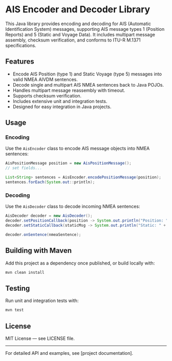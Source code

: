# AIS Encoder and Decoder Library

This Java library provides encoding and decoding for AIS (Automatic Identification System) messages, supporting AIS message types 1 (Position Reports) and 5 (Static and Voyage Data). It includes multipart message assembly, checksum verification, and conforms to ITU-R M.1371 specifications.

## Features

- Encode AIS Position (type 1) and Static Voyage (type 5) messages into valid NMEA AIVDM sentences.
- Decode single and multipart AIS NMEA sentences back to Java POJOs.
- Handles multipart message reassembly with timeout.
- Supports checksum verification.
- Includes extensive unit and integration tests.
- Designed for easy integration in Java projects.

## Usage

### Encoding

Use the `AisEncoder` class to encode AIS message objects into NMEA sentences:

```java
AisPositionMessage position = new AisPositionMessage();
// set fields...

List<String> sentences = AisEncoder.encodePositionMessage(position);
sentences.forEach(System.out::println);
```

### Decoding

Use the `AisDecoder` class to decode incoming NMEA sentences:

```java
AisDecoder decoder = new AisDecoder();
decoder.setPositionCallback(position -> System.out.println("Position: " + position));
decoder.setStaticCallback(staticMsg -> System.out.println("Static: " + staticMsg));

decoder.onSentence(nmeaSentence);
```

## Building with Maven

Add this project as a dependency once published, or build locally with:

```bash
mvn clean install
```

## Testing

Run unit and integration tests with:

```bash
mvn test
```

## License

MIT License — see LICENSE file.

---

For detailed API and examples, see [project documentation].
